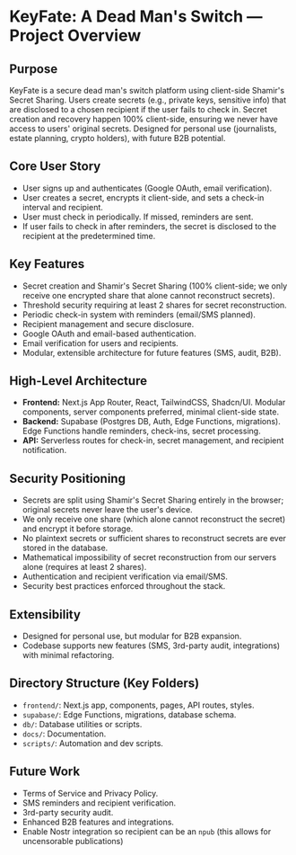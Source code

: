 # KeyFate: A Dead Man's Switch — Project Overview

## Purpose

KeyFate is a secure dead man's switch platform using client-side Shamir's Secret Sharing. Users create secrets (e.g., private keys, sensitive info) that are disclosed to a chosen recipient if the user fails to check in. Secret creation and recovery happen 100% client-side, ensuring we never have access to users' original secrets. Designed for personal use (journalists, estate planning, crypto holders), with future B2B potential.

## Core User Story

- User signs up and authenticates (Google OAuth, email verification).
- User creates a secret, encrypts it client-side, and sets a check-in interval and recipient.
- User must check in periodically. If missed, reminders are sent.
- If user fails to check in after reminders, the secret is disclosed to the recipient at the predetermined time.

## Key Features

- Secret creation and Shamir's Secret Sharing (100% client-side; we only receive one encrypted share that alone cannot reconstruct secrets).
- Threshold security requiring at least 2 shares for secret reconstruction.
- Periodic check-in system with reminders (email/SMS planned).
- Recipient management and secure disclosure.
- Google OAuth and email-based authentication.
- Email verification for users and recipients.
- Modular, extensible architecture for future features (SMS, audit, B2B).

## High-Level Architecture

- **Frontend:** Next.js App Router, React, TailwindCSS, Shadcn/UI. Modular components, server components preferred, minimal client-side state.
- **Backend:** Supabase (Postgres DB, Auth, Edge Functions, migrations). Edge Functions handle reminders, check-ins, secret processing.
- **API:** Serverless routes for check-in, secret management, and recipient notification.

## Security Positioning

- Secrets are split using Shamir's Secret Sharing entirely in the browser; original secrets never leave the user's device.
- We only receive one share (which alone cannot reconstruct the secret) and encrypt it before storage.
- No plaintext secrets or sufficient shares to reconstruct secrets are ever stored in the database.
- Mathematical impossibility of secret reconstruction from our servers alone (requires at least 2 shares).
- Authentication and recipient verification via email/SMS.
- Security best practices enforced throughout the stack.

## Extensibility

- Designed for personal use, but modular for B2B expansion.
- Codebase supports new features (SMS, 3rd-party audit, integrations) with minimal refactoring.

## Directory Structure (Key Folders)

- `frontend/`: Next.js app, components, pages, API routes, styles.
- `supabase/`: Edge Functions, migrations, database schema.
- `db/`: Database utilities or scripts.
- `docs/`: Documentation.
- `scripts/`: Automation and dev scripts.

## Future Work

- Terms of Service and Privacy Policy.
- SMS reminders and recipient verification.
- 3rd-party security audit.
- Enhanced B2B features and integrations.
- Enable Nostr integration so recipient can be an `npub` (this allows for uncensorable publications)
